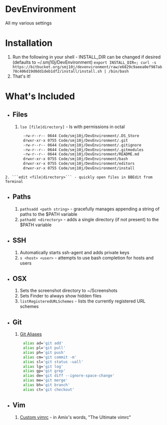DevEnvironment
==============

All my various settings

# Installation #

1. Run the following in your shell - INSTALL_DIR can be changed if desired (defaults to ~/.smj10j/DevEnvironment)
	```export INSTALL_DIR=; curl -s https://bitbucket.org/smj10j/devenvironment/raw/e6829c9aeea0ef987ab78c406d19d0dd1deb1df2/install/install.sh | /bin/bash```
2. That's it!



# What's Included #

- ## Files ##
	1. ```lso [file|directory]``` - ls with permissions in octal
```bash
		-rw-r--r-- 0644 Code/smj10j/DevEnvironment/.DS_Store
		drwxr-xr-x 0755 Code/smj10j/DevEnvironment/.git
		-rw-r--r-- 0644 Code/smj10j/DevEnvironment/.gitignore
		-rw-r--r-- 0644 Code/smj10j/DevEnvironment/.gitmodules
		-rw-r--r-- 0644 Code/smj10j/DevEnvironment/README.md
		drwxr-xr-x 0755 Code/smj10j/DevEnvironment/bash
		drwxr-xr-x 0755 Code/smj10j/DevEnvironment/editors
		drwxr-xr-x 0755 Code/smj10j/DevEnvironment/install
```	

	2. ```edit <file|directory>``` - quickly open files in BBEdit from Terminal
	
	
- ## Paths ##
	1. ```pathsadd <path string>``` - gracefully manages appending a string of paths to the $PATH variable
	2. ```pathadd <directory>``` - adds a single directory (if not present) to the $PATH variable
		
		
- ## SSH ##
	1. Automatically starts ssh-agent and adds private keys
	2. ```s <host> <user>``` - attempts to use bash completion for hosts and users


- ## OSX ##
	1. Sets the screenshot directory to  ~/Screenshots
	2. Sets Finder to always show hidden files
	3. ```listRegisteredURLSchemes``` - lists the currently registered URL schemes


- ## Git ##
	1. [Git Aliases](http://www.jperla.com/blog/post/teach-yourself-git-in-2-minutes)
```bash
		alias ad='git add'
		alias pl='git pull'
		alias ph='git push'
		alias cm='git commit -m'
		alias sl='git status -uall'
		alias lg='git log'
		alias gp='git grep'
		alias de='git diff --ignore-space-change'
		alias me='git merge'
		alias bh='git branch'
		alias ct='git checkout'
```

- ## Vim ##
	1. [Custom vimrc](https://github.com/amix/vimrc) - in Amix's words, "The Ultimate vimrc"
		
		
		
		
		
		
		
		
		